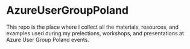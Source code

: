 # AzureUserGroupPoland
This repo is the place where I collect all the materials, resources, and examples used during my prelections, workshops, and presentations at Azure User Group Poland events.